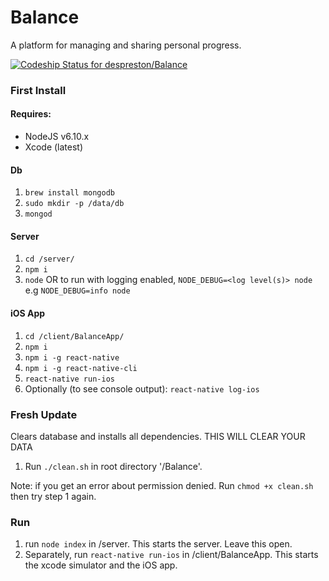 # Balance
A platform for managing and sharing personal progress.

[![Codeship Status for despreston/Balance](https://app.codeship.com/projects/85799e90-db62-0134-2f95-72ee877a79e5/status?branch=master)](https://app.codeship.com/projects/204010)

### First Install
#### Requires:
- NodeJS v6.10.x
- Xcode (latest)

#### Db
1. `brew install mongodb`
2. `sudo mkdir -p /data/db`
3. `mongod`

#### Server
1. `cd /server/`
1. `npm i`
2. `node` OR to run with logging enabled, `NODE_DEBUG=<log level(s)> node` e.g `NODE_DEBUG=info node`

#### iOS App
1. `cd /client/BalanceApp/`
2. `npm i`
3. `npm i -g react-native`
4. `npm i -g react-native-cli`
5. `react-native run-ios`
6. Optionally (to see console output): `react-native log-ios`

### Fresh Update
Clears database and installs all dependencies. THIS WILL CLEAR YOUR DATA

1. Run `./clean.sh` in root directory '/Balance'. 

Note: if you get an error about permission denied. Run `chmod +x clean.sh` then try step 1 again.

### Run

1. run `node index` in /server. This starts the server. Leave this open.
2. Separately, run `react-native run-ios` in /client/BalanceApp. This starts the xcode simulator and the iOS app.
